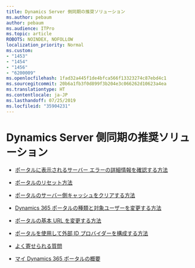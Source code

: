 ```yaml
---
title: Dynamics Server 側同期の推奨ソリューション
ms.author: pebaum
author: pebaum
ms.audience: ITPro
ms.topic: article
ROBOTS: NOINDEX, NOFOLLOW
localization_priority: Normal
ms.custom:
- "1453"
- "1454"
- "1456"
- "6200009"
ms.openlocfilehash: 1fad32a445f1de4bfca566f13323274c87ebd4c1
ms.sourcegitcommit: 20b6a1fb3f0d899f3b204e3c066262d10623a4ea
ms.translationtype: HT
ms.contentlocale: ja-JP
ms.lasthandoff: 07/25/2019
ms.locfileid: "35904231"
---
```

# <a name="dynamics-server-side-sync-recommended-solutions"></a>Dynamics Server 側同期の推奨ソリューション

* [ポータルに表示されるサーバー エラーの詳細情報を確認する方法](https://docs.microsoft.com/dynamics365/customer-engagement/portals/view-portal-error-log)

* [ポータルのリセット方法](https://docs.microsoft.com/dynamics365/customer-engagement/portals/reset-portal)

* [ポータルのサーバー側キャッシュをクリアする方法](https://docs.microsoft.com/dynamics365/customer-engagement/portals/clear-server-side-cache)

* 
  [Dynamics 365 ポータルの種類と対象ユーザーを変更する方法](https://support.microsoft.com/ja-JP/help/4091253/how-to-change-the-audience-and-type-of-a-dynamics-365-portal)

* 
  [ポータルの基本 URL を変更する方法](https://docs.microsoft.com/ja-JP/dynamics365/customer-engagement/portals/change-base-url)

* [ポータルを使用して外部 ID プロバイダーを構成する方法](https://docs.microsoft.com/dynamics365/customer-engagement/portals/configure-portal-authentication)

* [よく寄せられる質問](https://support.microsoft.com/help/4456128/portal-capabilities-for-dynamics-365-faq)

* [マイ Dynamics 365 ポータルの概要](https://docs.microsoft.com/dynamics365/customer-engagement/portals/manage-sharepoint-documents#step-2-set-up-sharepoint-integration-from-portal-admin-center)
